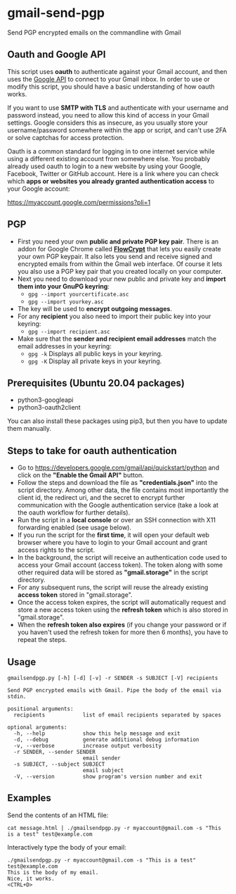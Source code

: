# gmail-send-pgp
Send PGP encrypted emails on the commandline with Gmail

## Oauth and Google API
This script uses **oauth** to authenticate against your Gmail account, and then uses the [Google API](https://developers.google.com/gmail/api/reference/rest "Gmail API Reference") to connect to your Gmail inbox. In order to use or modify this script, you should have a basic understanding of how oauth works.

If you want to use **SMTP with TLS** and authenticate with your username and password instead, you need to allow this kind of access in your Gmail settings. Google considers this as insecure, as you usually store your username/password somewhere within the app or script, and can't use 2FA or solve captchas for access protection.

Oauth is a common standard for logging in to one internet service while using a different existing account from somewhere else. You probably already used oauth to login to a new website by using your Google, Facebook, Twitter or GitHub account. Here is a link where you can check which **apps or websites you already granted authentication access** to your Google account: 

https://myaccount.google.com/permissions?pli=1

## PGP
- First you need your own **public and private PGP key pair**. There is an addon for Google Chrome called **[FlowCrypt](https://flowcrypt.com)** that lets you easily create your own PGP keypair. It also lets you send and receive signed and encrypted emails from within the Gmail web interface. Of course it lets you also use a PGP key pair that you created locally on your computer.
- Next you need to download your new public and private key and **import them into your GnuPG keyring**:
  * ```gpg --import yourcertificate.asc``` 
  * ```gpg --import yourkey.asc```
- The key will be used to **encrypt outgoing messages**.
- For any **recipient** you also need to import their public key into your keyring:
  * ```gpg --import recipient.asc```
- Make sure that the **sender and recipient email addresses** match the email addresses in your keyring:
  * ```gpg -k``` Displays all public keys in your keyring.
  * ```gpg -K``` Display all private keys in your keyring.

## Prerequisites (Ubuntu 20.04 packages)
- python3-googleapi
- python3-oauth2client

You can also install these packages using pip3, but then you have to update them manually.

## Steps to take for oauth authentication
- Go to https://developers.google.com/gmail/api/quickstart/python and click on the **"Enable the Gmail API"** button.
- Follow the steps and download the file as **"credentials.json"** into the script directory. Among other data, the file contains most importantly the client id, the redirect uri, and the secret to encrypt further communication with the Google authentication service (take a look at the oauth workflow for further details).
- Run the script in a **local console** or over an SSH connection with X11 forwarding enabled (see usage below).
- If you run the script for the **first time**, it will open your default web browser where you have to login to your Gmail account and grant access rights to the script.
- In the background, the script will receive an authentication code used to access your Gmail account (access token). The token along with some other required data will be stored as **"gmail.storage"** in the script directory.
- For any subsequent runs, the script will reuse the already existing **access token** stored in "gmail.storage".
- Once the access token expires, the script will automatically request and store a new access token using the **refresh token** which is also stored in "gmail.storage".
- When the **refresh token also expires** (if you change your password or if you haven't used the refresh token for more then 6 months), you have to repeat the steps.

## Usage
```
gmailsendpgp.py [-h] [-d] [-v] -r SENDER -s SUBJECT [-V] recipients

Send PGP encrypted emails with Gmail. Pipe the body of the email via stdin.

positional arguments:
  recipients            list of email recipients separated by spaces

optional arguments:
  -h, --help            show this help message and exit
  -d, --debug           generate additional debug information
  -v, --verbose         increase output verbosity
  -r SENDER, --sender SENDER
                        email sender
  -s SUBJECT, --subject SUBJECT
                        email subject
  -V, --version         show program's version number and exit
```

## Examples
Send the contents of an HTML file:
```
cat message.html | ./gmailsendpgp.py -r myaccount@gmail.com -s "This is a test" test@example.com
```
Interactively type the body of your email:
```
./gmailsendpgp.py -r myaccount@gmail.com -s "This is a test" test@example.com
This is the body of my email.
Nice, it works.
<CTRL+D>
```
